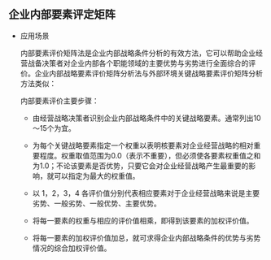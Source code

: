 ## 企业内部要素评定矩阵

* 应用场景

    内部要素评价矩阵法是企业内部战略条件分析的有效方法，它可以帮助企业经营战备决策者对企业内部各个职能领域的主要优势与劣势进行全面综合的评价。企业内部战略要素评价矩阵分析法与外部环境关键战略要素评价矩阵分析方法类似：
    
    内部要素评价主要步骤：
    
    * 由经营战略决策者识别企业内部战略条件中的关键战略要素。通常列出10～15个为宜。
    
    * 为每个关键战略要素指定一个权重以表明核要素对企业经营战略的相对重要程度。权重取值范围为0.0（表示不重要），但必须使各要素权重值之和为1.0；不论该要素是否优势，只要它会对企业经营战略产生最重要的影响，就可以指定为最大的权重值。
    
    * 以 1，2，3，4 各评价值分别代表相应要素对于企业经营战略来说是主要劣势、一般劣势、一般优势、主要优势。
    
    * 将每一要素的权重与相应的评价值相乘，即得到该要素的加权评价值。
    
    * 将每一要素的加权评价值加总，就可求得企业内部战略条件的优势与劣势情况的综合加权评价值。